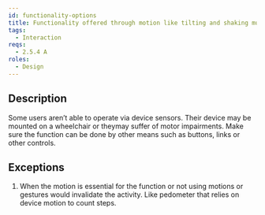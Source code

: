 ```yaml
---
id: functionality-options
title: Functionality offered through motion like tilting and shaking must also be available by other means
tags:
  - Interaction
reqs:
  - 2.5.4 A
roles:
  - Design
---
```


## Description

Some users aren’t able to operate via device sensors. Their device may be mounted on a wheelchair or theymay suffer of motor impairments. Make sure the function can be done by other means such as buttons, links or other controls.

## Exceptions

1. When the motion is essential for the function or not using motions or gestures would invalidate the activity. Like pedometer that relies on device motion to count steps.
